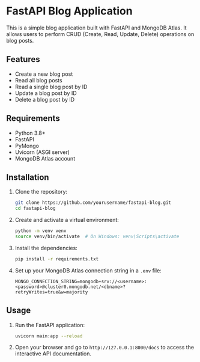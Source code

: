 # FastAPI Blog Application

This is a simple blog application built with FastAPI and MongoDB Atlas. It allows users to perform CRUD (Create, Read, Update, Delete) operations on blog posts.

## Features

- Create a new blog post
- Read all blog posts
- Read a single blog post by ID
- Update a blog post by ID
- Delete a blog post by ID

## Requirements

- Python 3.8+
- FastAPI
- PyMongo
- Uvicorn (ASGI server)
- MongoDB Atlas account

## Installation

1. Clone the repository:

    ```sh
    git clone https://github.com/yourusername/fastapi-blog.git
    cd fastapi-blog
    ```

2. Create and activate a virtual environment:

    ```sh
    python -m venv venv
    source venv/bin/activate  # On Windows: venv\Scripts\activate
    ```

3. Install the dependencies:

    ```sh
    pip install -r requirements.txt
    ```

4. Set up your MongoDB Atlas connection string in a `.env` file:

    ```env
    MONGO_CONNECTION_STRING=mongodb+srv://<username>:<password>@cluster0.mongodb.net/<dbname>?retryWrites=true&w=majority
    ```

## Usage

1. Run the FastAPI application:

    ```sh
    uvicorn main:app --reload
    ```

2. Open your browser and go to `http://127.0.0.1:8000/docs` to access the interactive API documentation.


